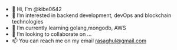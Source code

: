 - 👋 Hi, I’m @kibe0642
- 👀 I’m interested in backend development, devOps and blockchain technologies
- 🌱 I’m currently learning golang,mongodb, AWS 
- 💞️ I’m looking to collaborate on ...
- 📫 You can reach me on my email rasaghul@gmail.com

<!---
kibe0642/kibe0642 is a ✨ special ✨ repository because its `README.md` (this file) appears on your GitHub profile.
You can click the Preview link to take a look at your changes.
--->
